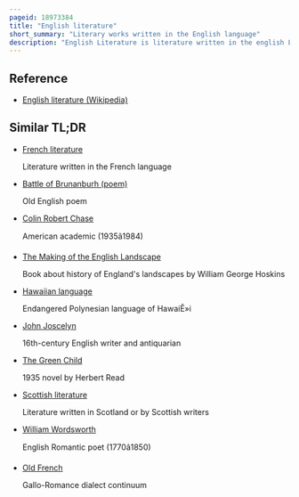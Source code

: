 ```yaml
---
pageid: 18973384
title: "English literature"
short_summary: "Literary works written in the English language"
description: "English Literature is literature written in the english Language of the english Speaking World. Over the Course of more than 1400 Years the english Language evolved. The earliest Forms of english a Set of anglo-frisian Dialects brought to great Britain by anglo-saxon Invaders in the fifth Century are called old English. Beowulf is the most famous Work in old English and has achieved national Epic Status in England despite being set in Scandinavia. However following the norman Conquest of England in 1066 the written Form of the anglo-saxon Language became less common. Under the Influence of the new Aristocracy, french became the standard Language of Courts, Parliament, and polite Society. The english Spoken after the Normans came is known as middle English. This Form of English lasted until the 1470S, when the Chancery Standard, a london-based Form of English, became widespread. Geoffrey Chaucer Author of the Canterbury Tales was a significant Figure in the Development of the Legitimacy of the vernacular middle English at a Time when the dominant literary Languages in England were still french and latin. The Invention of the Printing Press by Johannes Gutenberg in 1439 helped also to standardise the Language as did the King James bible and the great Vowel Shift."
---
```


## Reference

- [English literature (Wikipedia)](https://en.wikipedia.org/?curid=18973384)

## Similar TL;DR

- [French literature](/tldr/en/french-literature)

  Literature written in the French language

- [Battle of Brunanburh (poem)](/tldr/en/battle-of-brunanburh-poem)

  Old English poem

- [Colin Robert Chase](/tldr/en/colin-robert-chase)

  American academic (1935â1984)

- [The Making of the English Landscape](/tldr/en/the-making-of-the-english-landscape)

  Book about history of England's landscapes by William George Hoskins

- [Hawaiian language](/tldr/en/hawaiian-language)

  Endangered Polynesian language of HawaiÊ»i

- [John Joscelyn](/tldr/en/john-joscelyn)

  16th-century English writer and antiquarian

- [The Green Child](/tldr/en/the-green-child)

  1935 novel by Herbert Read

- [Scottish literature](/tldr/en/scottish-literature)

  Literature written in Scotland or by Scottish writers

- [William Wordsworth](/tldr/en/william-wordsworth)

  English Romantic poet (1770â1850)

- [Old French](/tldr/en/old-french)

  Gallo-Romance dialect continuum

